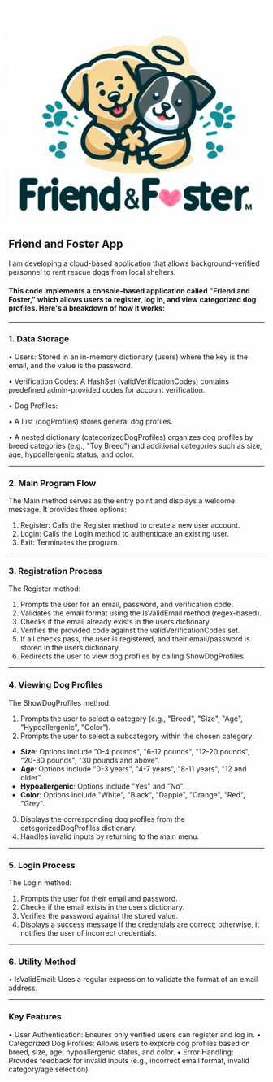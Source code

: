 ![Logo](logo.jpeg)

## Friend and Foster App ##

I am developing a cloud-based application that allows background-verified personnel to rent rescue dogs from local shelters.



#### This code implements a console-based application called "Friend and Foster," which allows users to register, log in, and view categorized dog profiles. Here's a breakdown of how it works: ####
---
### 1. Data Storage ###

•	Users: Stored in an in-memory dictionary (users) where the key is the email, and the value is the password.

•	Verification Codes: A HashSet (validVerificationCodes) contains predefined admin-provided codes for account verification.

•	Dog Profiles:

•	A List<string> (dogProfiles) stores general dog profiles.

•	A nested dictionary (categorizedDogProfiles) organizes dog profiles by breed categories (e.g., "Toy Breed") and additional categories such as size, age, hypoallergenic status, and color.

---
### 2. Main Program Flow ###
The Main method serves as the entry point and displays a welcome message. It provides three options:
1.	Register: Calls the Register method to create a new user account.
2.	Login: Calls the Login method to authenticate an existing user.
3.	Exit: Terminates the program.
---
### 3. Registration Process ###
The Register method:
1.	Prompts the user for an email, password, and verification code.
2.	Validates the email format using the IsValidEmail method (regex-based).
3.	Checks if the email already exists in the users dictionary.
4.	Verifies the provided code against the validVerificationCodes set.
5.	If all checks pass, the user is registered, and their email/password is stored in the users dictionary.
6.	Redirects the user to view dog profiles by calling ShowDogProfiles.
---
### 4. Viewing Dog Profiles ###
The ShowDogProfiles method:
1.	Prompts the user to select a category (e.g., "Breed", "Size", "Age", "Hypoallergenic", "Color").
2.	Prompts the user to select a subcategory within the chosen category:
   - **Size**: Options include "0-4 pounds", "6-12 pounds", "12-20 pounds", "20-30 pounds", "30 pounds and above".
   - **Age**: Options include "0-3 years", "4-7 years", "8-11 years", "12 and older".
   - **Hypoallergenic**: Options include "Yes" and "No".
   - **Color**: Options include "White", "Black", "Dapple", "Orange", "Red", "Grey".
3.	Displays the corresponding dog profiles from the categorizedDogProfiles dictionary.
4.	Handles invalid inputs by returning to the main menu.
---
### 5. Login Process ###
The Login method:
1.	Prompts the user for their email and password.
2.	Checks if the email exists in the users dictionary.
3.	Verifies the password against the stored value.
4.	Displays a success message if the credentials are correct; otherwise, it notifies the user of incorrect credentials.
---
### 6. Utility Method ###

•	IsValidEmail: Uses a regular expression to validate the format of an email address.

---
### Key Features ###
•	User Authentication: Ensures only verified users can register and log in.
•	Categorized Dog Profiles: Allows users to explore dog profiles based on breed, size, age, hypoallergenic status, and color.
•	Error Handling: Provides feedback for invalid inputs (e.g., incorrect email format, invalid category/age selection).
